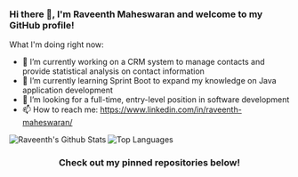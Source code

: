 ### Hi there 👋, I'm Raveenth Maheswaran and welcome to my GitHub profile!



What I'm doing right now:

- 🔭 I’m currently working on a CRM system to manage contacts and provide statistical analysis on contact information
- 🌱 I’m currently learning Sprint Boot to expand my knowledge on Java application development
- 💼 I’m looking for a full-time, entry-level position in software development
- 📫 How to reach me: https://www.linkedin.com/in/raveenth-maheswaran/


<img align="left" alt="Raveenth's Github Stats" src="https://github-readme-stats.vercel.app/api?username=raveen15&show_icons=true&hide_border=true&hide=prs,issues&count_private=true&theme=radical" />

![Top Languages](https://github-readme-stats.vercel.app/api/top-langs/?username=raveen15&theme=radical&hide_border=true)

<h3 align="center">
    Check out my pinned repositories below!
</h3>
